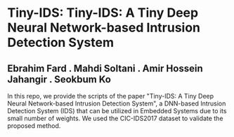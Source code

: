 # Tiny-IDS: Tiny-IDS: A Tiny Deep Neural Network-based Intrusion Detection System

## Ebrahim Fard . Mahdi Soltani . Amir Hossein Jahangir . Seokbum Ko

In this repo, we provide the scripts of the paper "Tiny-IDS: A Tiny Deep Neural Network-based Intrusion Detection System", a DNN-based Intrusion Detection System (IDS) that can be utilized in Embedded Systems due to its small number of weights. We used the CIC-IDS2017 dataset to validate the proposed method.
